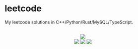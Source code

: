 # leetcode
My leetcode solutions in C++/Python/Rust/MySQL/TypeScript.

<div align="center">
<br/>
<img src="https://img.shields.io/badge/Solved-800/3312%20=%2024%25-blue.svg?style=flat-square" />
<br/>
<img src="https://img.shields.io/badge/Easy-309/828-5CB85D.svg?style=flat-square" />
<img src="https://img.shields.io/badge/Medium-388/1733-F0AE4E.svg?style=flat-square" />
<img src="https://img.shields.io/badge/Hard-103/751-D95450.svg?style=flat-square" />
</div>
